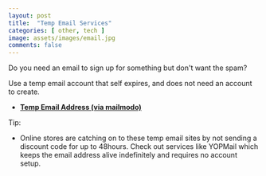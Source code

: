 ```yaml
---
layout: post
title:  "Temp Email Services"
categories: [ other, tech ]
image: assets/images/email.jpg
comments: false
---
```


Do you need an email to sign up for something but don't want the spam?

Use a temp email account that self expires, and does not need an account to create.

+ **[Temp Email Address (via mailmodo)](https://www.mailmodo.com/guides/temporary-email-address/)**


Tip:
- Online stores are catching on to these temp email sites by not sending a discount code for up to 48hours.  Check out services like YOPMail which keeps the email address alive indefinitely and requires no account setup.

